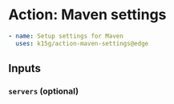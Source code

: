# Action: Maven settings

```yaml
- name: Setup settings for Maven
  uses: k15g/action-maven-settings@edge
```


## Inputs


### `servers` (optional)